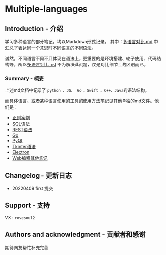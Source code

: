 # Multiple-languages

## Introduction - 介绍
学习多种语言的部分笔记，均以Markdown形式记录。
其中：[多语言对比.md](多语言对比.md) 中汇总了表达同一个意思时不同语言的不同语法。

诚然，不同语言不同不只体现在语法上，更重要的是环境搭建、轮子使用、代码结构等，所以[多语言对比.md](多语言对比.md) 不为解决此问题，仅是对比细节上的区别而已。


### Summary - 概要
上述md文档中记录了 `python 、JS、 Go 、Swift 、C++、Java`的语法结构。

而具体语言、或者某种语言使用的工具的使用方法笔记见其他单独的md文件。他们是：
* [正则案例](正则案例.md)
* [SQL语法](SQL语句.md)
* [REST语法](REST.md)
* [Go](Go学习.md)
* [PyQt](PYQT学习.md)
* [Tkinter语法](Tkinter学习.md)
* [Electron](Electron.md)
* [Web编程其他笔记](Web编程相关.md)


## Changelog - 更新日志
* 20220409 first 提交

## Support - 支持
VX : `rovesoul2`



## Authors and acknowledgment - 贡献者和感谢
期待网友帮忙补充完善

